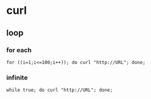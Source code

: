 # curl
## loop
### for each
```
for ((i=1;i<=100;i++)); do curl "http://URL"; done;
```
### infinite
```
while true; do curl "http://URL"; done;
```
